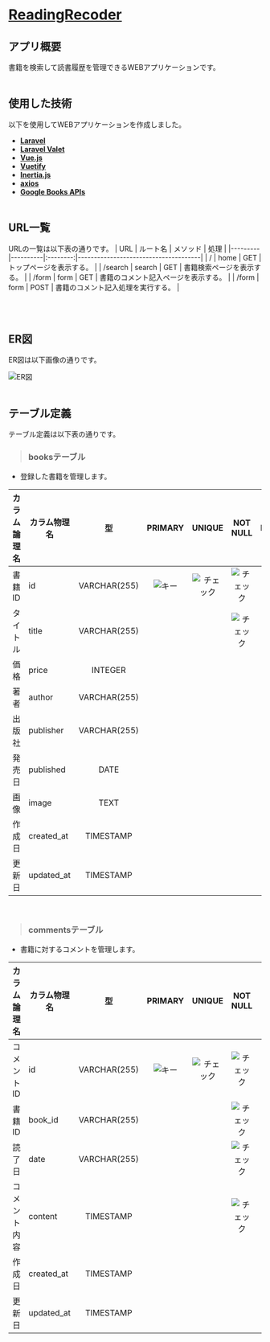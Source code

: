 <!--- 画像URLの変数定義 --->
[ER図]: https://user-images.githubusercontent.com/81066421/120088010-a4574480-c127-11eb-97b6-e6b55492c6f7.png
[チェック]: https://user-images.githubusercontent.com/81066421/120052611-131d9a80-c061-11eb-9e86-f323d6cb2b41.png
[外部]: https://user-images.githubusercontent.com/81066421/120052614-13b63100-c061-11eb-8b16-a679f6241f26.png
[キー]: https://user-images.githubusercontent.com/81066421/120052616-144ec780-c061-11eb-9efc-0ab2224081ab.png


<!--- 本文はこちらから --->
# [ReadingRecoder](https://reading-recoder.herokuapp.com/)

## アプリ概要
書籍を検索して読書履歴を管理できるWEBアプリケーションです。
<br><br>

## 使用した技術
以下を使用してWEBアプリケーションを作成しました。
- **[Laravel](https://laravel.com/)**
- **[Laravel Valet](https://laravel.com/docs/8.x/valet/)**
- **[Vue.js](https://jp.vuejs.org/)**
- **[Vuetify](https://vuetifyjs.com/ja/)**
- **[Inertia.js](https://inertiajs.com/)**
- **[axios](https://axios-http.com/)**
- **[Google Books APIs](https://developers.google.com/books/)**
<br><br>

## URL一覧
URLの一覧は以下表の通りです。
| URL     | ルート名 | メソッド | 処理                                 |
|---------|----------|:--------:|--------------------------------------|
| /       | home     |    GET   | トップページを表示する。             |
| /search | search   |    GET   | 書籍検索ページを表示する。           |
| /form   | form     |    GET   | 書籍のコメント記入ページを表示する。 |
| /form   | form     |   POST   | 書籍のコメント記入処理を実行する。   |

<br><br>

## ER図
ER図は以下画像の通りです。

![ER図][ER図]
<br><br>

## テーブル定義
テーブル定義は以下表の通りです。
<br>

> ### booksテーブル
- 登録した書籍を管理します。

| カラム論理名 | カラム物理名 |      型      | PRIMARY | UNIQUE | NOT NULL | FOREIGN |
|--------------|--------------|:------------:|:-------:|:------:|:--------:|:-------:|
| 書籍ID       | id           | VARCHAR(255) |![キー][キー]|![チェック][チェック]|![チェック][チェック]|         |
| タイトル     | title        | VARCHAR(255) |         |        |![チェック][チェック]|         |
| 価格         | price        |    INTEGER   |         |        |          |         |
| 著者         | author       | VARCHAR(255) |         |        |          |         |
| 出版社       | publisher    | VARCHAR(255) |         |        |          |         |
| 発売日       | published    |     DATE     |         |        |          |         |
| 画像         | image        |     TEXT     |         |        |          |         |
| 作成日       | created_at   |   TIMESTAMP  |         |        |          |         |
| 更新日       | updated_at   |   TIMESTAMP  |         |        |          |         |

<br>

> ### commentsテーブル
- 書籍に対するコメントを管理します。

| カラム論理名 | カラム物理名 |      型      | PRIMARY | UNIQUE | NOT NULL |  FOREIGN  |
|--------------|--------------|:------------:|:-------:|:------:|:--------:|:---------:|
| コメントID   | id           | VARCHAR(255) |![キー][キー]|![チェック][チェック]|![チェック][チェック]|           |
| 書籍ID       | book_id      | VARCHAR(255) |         |        |![チェック][チェック]| ![外部][外部]&nbsp;books(id) |
| 読了日       | date         | VARCHAR(255) |         |        |![チェック][チェック]|           |
| コメント内容 | content      |   TIMESTAMP  |         |        |![チェック][チェック]|           |
| 作成日       | created_at   |   TIMESTAMP  |         |        |          |           |
| 更新日       | updated_at   |   TIMESTAMP  |         |        |          |           |

<br>




